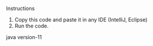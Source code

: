 Instructions

1) Copy this code and paste it in any IDE (IntelliJ, Eclipse)
2) Run the code.

java version-11
